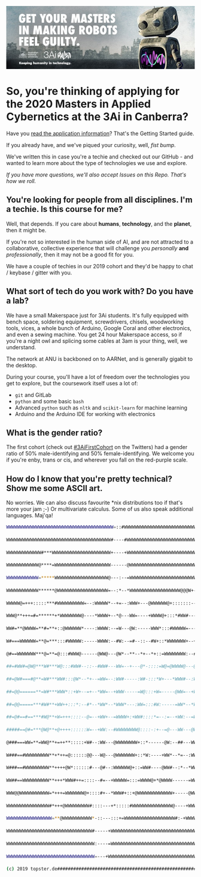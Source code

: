 ![guiltyrobot](guilty-robot.jpg "Guilty Robot")

# So, you're thinking of applying for the 2020 Masters in Applied Cybernetics at the 3Ai in Canberra?

Have you [read the application information](https://3ainstitute.cecs.anu.edu.au/#apply?referer=GitHub)? That's the Getting Started guide.

If you already have, and we've piqued your curiosity, well, *fist bump*.

We've written this in case you're a techie and checked out our GitHub - and wanted to learn more about the type of technologies we use and explore.

_If you have more questions, we'll also accept Issues on this Repo. That's how we roll._


## You're looking for people from all disciplines. I'm a techie. Is this course for me?

Well, that depends. If you care about **humans**, **technology**, and the **planet**, then it might be.

If you're not so interested in the human side of AI, and are not attracted to a collaborative, collective experience that will challenge you _personally_ **and** _professionally_, then it may not be a good fit for you.

We have a couple of techies in our 2019 cohort and they'd be happy to chat / keybase / gitter with you.

## What sort of tech do you work with? Do you have a lab?

We have a small Makerspace just for 3Ai students. It's fully equipped with bench space, soldering equipment, screwdrivers, chisels, woodworking tools, vices, a whole bunch of Arduino, Google Coral and other electronics, and even a sewing machine. You get 24 hour Makerspace access, so if you're a night owl and splicing some cables at 3am is your thing, well, we understand.

The network at ANU is backboned on to AARNet, and is generally gigabit to the desktop.

During your course, you'll have a lot of freedom over the technologies you get to explore, but the coursework itself uses a lot of:

* `git` and GitLab
* `python` and some basic `bash`
* Advanced `python` such as `nltk` and `scikit-learn` for machine learning
* Arduino and the Arduino IDE for working with electronics


## What is the gender ratio?

The first cohort (check out [#3AiFirstCohort](https://twitter.com/search?f=tweets&vertical=default&q=3aifirstcohort&src=typd) on the Twitters) had a gender ratio of 50% male-identifying and 50% female-identifying. We welcome you if you're enby, trans or cis, and wherever you fall on the red-purple scale.

## How do I know that you're pretty technical? Show me some ASCII art.

No worries. We can also discuss favourite *nix distributions too if that's more your jam ;-)
Or multivariate calculus. Some of us also speak additional languages. Maj'qa!


```bash
WWWWWWWWWWWWWWWWWWWWWWWWWWWWWWWWWWWWWWWW=::#WWWWWWWWWWWWWWWWWWWWWWWWWWWWWWWWWWW

WWWWWWWWWWWWWWWWWWWWWWWWWWWWWWWWWWWWWWW#----#WWWWWWWWWWWWWWWWWWWWWWWWWWWWWWWWWW

WWWWWWWWWWWWW#***WWWWWWWWWWWWWWWWWWWWWW+----+WWWWWWWWWWWWWWWWWWWWWWWWWWWWWWWWWW

WWWWWWWWWWWW@****=WWWWWWWWWWWWWWWWWWWWW------@WWWWWWWWWWWWWWWWWWWWWWWWWWWWWWWWW

WWWWWWWWWWWW=*****WWWWWWWWWWWWWWWWWWWW@---:--=WWWWWWWWWWWWWWWWWWWWWWWWWWWWWWWWW

WWWWWWWWWWWW******@WWWWWWWWWWWWWWWWWWW=--:*--*WWWWWWWWWWWWWWWWWWW@@@W+--#WWWWWW

WWWWW@=+++:::::***#WWWWWWWWWW=--:WWWWW*--+=--:WWW+---@WWWWWW@+:::::::----WWWWWW

WWW@**+++=#=******+*WWWWWWWW@----*WWWW+--*@---WW=----+WWWW@+:::*#WW#-----:+@WWW

WW#=**@WWWW=**#=**+::@WWWWWW*----:WWWW:--=W---@W:-----WWW*:::#WWWWW=-----:::+WW

W#===WWWWWW=**@=***:::#WWWWW:-----WWWW:--#W:--=#--::--#W+::*WWWWWWW+--+---*:::@

@#==WWWWWWW***@=**=@:::#WWW@------@WW@---@W*--**--*+--*+::=WWWWWWWW:--#:--#=:::

##=#WW#=@W@***W#***W@:::#WW#--::--#WW#---WW=--+---@*-::::=W@=@WWWW@---@+--*W+::

##=@W#===#@**=W#***WW#:::@W*--*+--=WW=--:WW#-----:W#-:::*W+---*WWW#--:W=--+W=--

##=@@======**=W#***WWW*::+W+--=+--*WW=--+WWW-----=W@:::+W=-----@WW=--+W@---W#--

##=@@=====***#W#**+WW++:::*:--#*--*WW*--*WWW*---:WW=:::#W:-----=WW*--*WW:--##--

##=@#==#==***#W@**+W=+++::::--@=--+WW+--=WWWW+:+WW#::::*=--:=--+WW:--=WW+--=#--

#####==@#=***@W@**+@++++::::::W=--+WW:--#WWWWWWWW@::::-:+--=@---WW---@WW=--+=--

@###===WW=**=WW@**+=++**:::::+W#--:WW---@WWWWWWWW+::*------@W:--##---WWW@---+--

W###==#WWWWWWWWW**+*++=@::::::@@---W@---@WWWWWWW+::*W:----+WW*--*=--:WWWW:-----

W###==#WWWWWWWWW**++++@W*::::::#---@#--:WWWWWW@+::=WW#----@WW#--:*--*WWWW*----:

WW##==WWWWWWWWWW**+++*WWW#++=::::--#=--+WWWWW=:::=WWWW@+*@WWWW------=WWWW@----#

WWW@@WWWWWWWWWWW=*+++=WWWWWWW@+::::#+--*WWW#+::+@WWWWWWWWWWWWW+-----@WWWWW#::#W

WWWWWWWWWWWWWWWW#*+++@WWWWWWWWW#::::---+*:::::#WWWWWWWWWWWWWWW@----+WWWWWWWWWWW

WWWWWWWWWWWWWWWWW=**@WWWWWWWWWWW*-::---:::+=WWWWWWWWWWWWWWWWWWW#:-+WWWWWWWWWWWW

WWWWWWWWWWWWWWWWWWWWWWWWWWWWWWWW#-----+WWWWWWWWWWWWWWWWWWWWWWWWWWWWWWWWWWWWWWWW

WWWWWWWWWWWWWWWWWWWWWWWWWWWWWWWWW:----=WWWWWWWWWWWWWWWWWWWWWWWWWWWWWWWWWWWWWWWW

WWWWWWWWWWWWWWWWWWWWWWWWWWWWWWWWW=---+WWWWWWWWWWWWWWWWWWWWWWWWWWWWWWWWWWWWWWWWW

(c) 2019 topster.de############################################################
```
